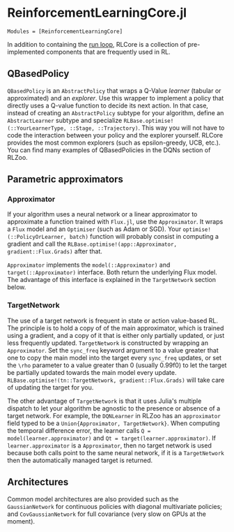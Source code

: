 # ReinforcementLearningCore.jl

```@autodocs
Modules = [ReinforcementLearningCore]
```

In addition to containing the [run loop](./How_to_implement_a_new_algorithm.md), RLCore is a collection of pre-implemented components that are frequently used in RL.

## QBasedPolicy

`QBasedPolicy` is an `AbstractPolicy` that wraps a Q-Value _learner_ (tabular or approximated) and an _explorer_. Use this wrapper to implement a policy that directly uses a Q-value function to 
decide its next action. In that case, instead of creating an `AbstractPolicy` subtype for your algorithm, define an `AbstractLearner` subtype and specialize `RLBase.optimise!(::YourLearnerType, ::Stage, ::Trajectory)`. This way you will not have to code the interaction between your policy and the explorer yourself. 
RLCore provides the most common explorers (such as epsilon-greedy, UCB, etc.). You can find many examples of QBasedPolicies in the DQNs section of RLZoo.

## Parametric approximators 
### Approximator 

If your algorithm uses a neural network or a linear approximator to approximate a function trained with `Flux.jl`, use the `Approximator`. It 
wraps a `Flux` model and an `Optimiser` (such as Adam or SGD). Your `optimise!(::PolicyOrLearner, batch)` function will probably consist in computing a gradient 
and call the `RLBase.optimise!(app::Approximator, gradient::Flux.Grads)` after that. 

`Approximator` implements the `model(::Approximator)` and `target(::Approximator)` interface. Both return the underlying Flux model. The advantage of this interface is explained in the `TargetNetwork` section below.

### TargetNetwork

The use of a target network is frequent in state or action value-based RL. The principle is to hold a copy of of the main approximator, which is trained using a gradient, and a copy of it that is either only partially updated, or just less frequently updated. `TargetNetwork` is constructed by wrapping an `Approximator`. Set the `sync_freq` keyword argument to a value greater that one to copy the main model into the target every `sync_freq` updates, or set the `\rho` parameter to a value greater than 0 (usually 0.99f0) to let the target be partially updated towards the main model every update. `RLBase.optimise!(tn::TargetNetwork, gradient::Flux.Grads)` will take care of updating the target for you. 

The other advantage of `TargetNetwork` is that it uses Julia's multiple dispatch to let your algorithm be agnostic to the presence or absence of a target network. For example, the `DQNLearner` in RLZoo has an `approximator` field typed to be a `Union{Approximator, TargetNetwork}`. When computing the temporal difference error, the learner calls `Q = model(learner.approximator)` and `Qt = target(learner.approximator)`. If `learner.approximator` is a `Approximator`, then no target network is used because both calls point to the same neural network, if it is a `TargetNetwork` then the automatically managed target is returned. 

## Architectures

Common model architectures are also provided such as the `GaussianNetwork` for continuous policies with diagonal multivariate policies; and `CovGaussianNetwork` for full covariance (very slow on GPUs at the moment).